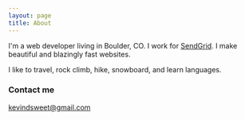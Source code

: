 ```yaml
---
layout: page
title: About
---
```


I'm a web developer living in Boulder, CO. I work for [SendGrid](http://sendgrid.com). I make beautiful and blazingly fast websites.

I like to travel, rock climb, hike, snowboard, and learn languages.

### Contact me

[kevindsweet@gmail.com](mailto:kevindsweet@gmail.com)